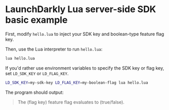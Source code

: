 # LaunchDarkly Lua server-side SDK basic example

First, modify `hello.lua` to inject your SDK key and boolean-type feature flag key.

Then, use the Lua interpreter to run `hello.lua`:
```bash
lua hello.lua
```

If you'd rather use environment variables to specify the SDK key or flag key, set `LD_SDK_KEY` or `LD_FLAG_KEY`.
```bash
LD_SDK_KEY=my-sdk-key LD_FLAG_KEY=my-boolean-flag lua hello.lua
```

The program should output:
> The (flag key) feature flag evaluates to (true/false).
